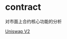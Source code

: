# contract
对市面上合约核心功能的分析

[Uniswap V2](https://github.com/zhouwei0192/contract/blob/main/uniswap/uniswap.pdf "超链接title")
